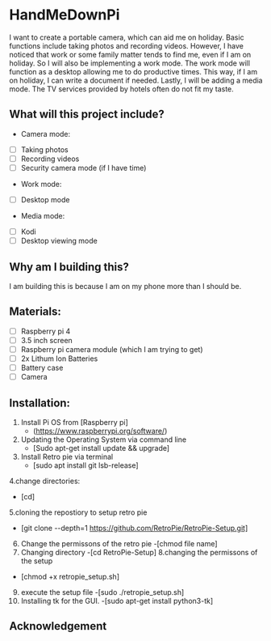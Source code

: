 # HandMeDownPi
I want to create a portable camera, which can aid me on holiday. Basic functions include taking photos and recording videos. However, I have noticed that work or some family matter tends to find me, even if I am on holiday. So I will also be implementing a work mode.  The work mode will function as a desktop allowing me to do productive times.  This way, if I am on holiday, I can write a document if needed.  Lastly, I will be adding a media mode. The TV services provided by hotels often do not fit my taste.  

## What will this project include?
- Camera mode:
- [ ] Taking photos
- [ ] Recording videos
- [ ] Security camera mode (if I have time)
- Work mode:
- [ ] Desktop mode
- Media mode:
- [ ] Kodi
- [ ] Desktop viewing mode

## Why am I building this?
I am building this is because I am on my phone more than I should be.

## Materials:
- [ ] Raspberry pi 4
- [ ] 3.5 inch screen
- [ ] Raspberry pi camera module (which I am trying to get)
- [ ] 2x Lithum Ion Batteries
- [ ] Battery case
- [ ] Camera

## Installation:
1. Install Pi OS from [Raspberry pi]
    - (https://www.raspberrypi.org/software/)
2. Updating the Operating System via command line
   - [Sudo apt-get install update && upgrade]
3. Install Retro pie via terminal
   - [sudo apt install git lsb-release]

4.change directories:
   - [cd]

5.cloning the repostiory to setup retro pie
  - [git clone --depth=1 https://github.com/RetroPie/RetroPie-Setup.git]
6. Change the permissons of the retro pie 
   -[chmod file name]
7. Changing directory
  -[cd RetroPie-Setup]
8.changing the permissons of the setup
  - [chmod +x retropie_setup.sh]
9. execute the setup file
   -[sudo ./retropie_setup.sh]
10. Installing tk for the GUI.
   -[sudo apt-get install python3-tk]
    
## Acknowledgement






